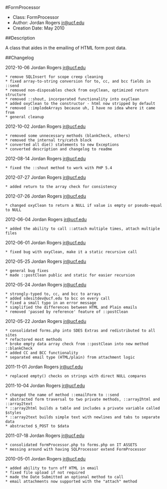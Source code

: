 #FormProcessor

- Class: FormProcessor
- Author: Jordan Rogers <jr@ucf.edu>
- Creation Date: May 2010

##Description

A class that aides in the emailing of HTML form post data.

##Changelog

2012-10-06 Jordan Rogers <jr@ucf.edu>

	* remove SQLInsert for scope creep cleaning
	* fixed array-to-string conversion for to, cc, and bcc fields in ::send
	* removed non-disposables check from oxyClean, optimized return structure
	* removed ::shout, incorporated functionality into oxyClean
	* added oxyClean to the constructor - html now stripped by default
	* removed ::implodeArrays because uh, I have no idea where it came from
	* general cleanup

2012-10-02 Jordan Rogers <jr@ucf.edu>

	* removed some unnecessary methods (blankCheck, others)
	* removed the internal try/catch block
	* converted all die() statements to new Exceptions
	* converted description and changelog to readme

2012-08-14 Jordan Rogers <jr@ucf.edu>

	* fixed the ::shout method to work with PHP 5.4

2012-07-27 Jordan Rogers <jr@ucf.edu>

	* added return to the array check for consistency

2012-07-26 Jordan Rogers <jr@ucf.edu>

	* changed oxyClean to return a NULL if value is empty or pseudo-equal to NULL

2012-06-04 Jordan Rogers <jr@ucf.edu>

	* added the ability to call ::attach multiple times, attach multiple files

2012-06-01 Jordan Rogers <jr@ucf.edu>

	* fixed bug with oxyClean, make it a static recursive call

2012-05-25 Jordan Rogers <jr@ucf.edu>

	* general bug fixes
	* made ::postClean public and static for easier recursion

2012-05-24 Jordan Rogers <jr@ucf.edu>

	* strongly-typed to, cc, and bcc to arrays
	* added sdesitdev@ucf.edu to bcc on every call
	* fixed a small typo in an error message
	* simplified the differences between HTML and Plain emails
	* removed 'passed by reference' feature of ::postClean

2012-05-22 Jordan Rogers <jr@ucf.edu>

	* consolidated forms.php into SDES Extras and redistributed to all sites
	* refactored most methods
	* broke empty data array check from ::postClean into new method ::blankCheck
	* added CC and BCC functionality
	* separated email type (HTML/plain) from attachment logic

2011-11-01 Jordan Rogers <jr@ucf.edu>

	* replaced empty() checks on strings with direct NULL compares

2011-10-04 Jordan Rogers <jr@ucf.edu>

	* changed the name of method ::emailForm to ::send
	* abstracted form traversal to two private methods, ::array2html and ::array2text
	* ::array2html builds a table and includes a private variable called $styles
	* ::array2text builds simple text with newlines and tabs to separate data
	* abstracted $_POST to $data

2011-07-18 Jordan Rogers <jr@ucf.edu>

	* consolidated formProcessor.php to forms.php on IT ASSETS
	* messing around with having SQLProcessor extend FormProcessor

2010-05-01 Jordan Rogers <jr@ucf.edu>

	* added ability to turn off HTML in email
	* fixed file upload if not required
	* made the Date Submitted an optional method to call 
	* email attachments now supported with the "attach" method